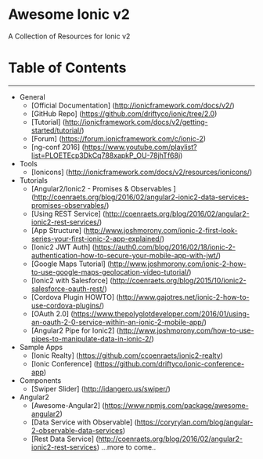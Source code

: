 # Awesome Ionic v2
A Collection of Resources for Ionic v2

# Table of Contents
-------------------
* General
  * [Official Documentation] (http://ionicframework.com/docs/v2/)
  * [GitHub Repo] (https://github.com/driftyco/ionic/tree/2.0)
  * [Tutorial] (http://ionicframework.com/docs/v2/getting-started/tutorial/)
  * [Forum] (https://forum.ionicframework.com/c/ionic-2)
  * [ng-conf 2016] (https://www.youtube.com/playlist?list=PLOETEcp3DkCq788xapkP_OU-78jhTf68j)
* Tools
  * [Ionicons] (http://ionicframework.com/docs/v2/resources/ionicons/)
* Tutorials
  * [Angular2/Ionic2 - Promises & Observables ] (http://coenraets.org/blog/2016/02/angular2-ionic2-data-services-promises-observables/)
  * [Using REST Service] (http://coenraets.org/blog/2016/02/angular2-ionic2-rest-services/)
  * [App Structure] (http://www.joshmorony.com/ionic-2-first-look-series-your-first-ionic-2-app-explained/)
  * [Ionic2 JWT Auth] (https://auth0.com/blog/2016/02/18/ionic-2-authentication-how-to-secure-your-mobile-app-with-jwt/)
  * [Google Maps Tutorial] (http://www.joshmorony.com/ionic-2-how-to-use-google-maps-geolocation-video-tutorial/)
  * [Ionic2 with Salesforce] (http://coenraets.org/blog/2015/10/ionic2-salesforce-oauth-rest/)
  * [Cordova Plugin HOWTO] (http://www.gajotres.net/ionic-2-how-to-use-cordova-plugins/)
  * [OAuth 2.0] (https://www.thepolyglotdeveloper.com/2016/01/using-an-oauth-2-0-service-within-an-ionic-2-mobile-app/)
  * [Angular2 Pipe for Ionic2] (http://www.joshmorony.com/how-to-use-pipes-to-manipulate-data-in-ionic-2/)
* Sample Apps
  * [Ionic Realty] (https://github.com/ccoenraets/ionic2-realty)
  * [Ionic Conference] (https://github.com/driftyco/ionic-conference-app)
* Components
  * [Swiper Slider] (http://idangero.us/swiper/)
* Angular2
  * [Awesome-Angular2] (https://www.npmjs.com/package/awesome-angular2)
  * [Data Service with Observable] (https://coryrylan.com/blog/angular-2-observable-data-services)
  * [Rest Data Service] (http://coenraets.org/blog/2016/02/angular2-ionic2-rest-services)
...more to come..
